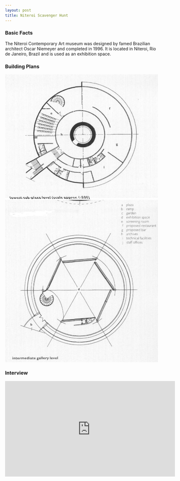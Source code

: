 ```yaml
---
layout: post
title: Niteroi Scavenger Hunt
---
```


### Basic Facts
The Niteroi Contemporary Art museum was designed by famed Brazilian architect Oscar Niemeyer and completed in 1996. It is located in Niteroi, Rio de Janeiro, Brazil and is used as an exhibition space.

### Building Plans
![Lowest Level](/images/lowest_level.JPG)
![Intermediate Level](/images/intermediate_gallery.JPG)

### Interview
<iframe width="560" height="315" src="https://www.youtube.com/embed/tvgFy7ofYoc?rel=0" frameborder="0" allowfullscreen></iframe>

